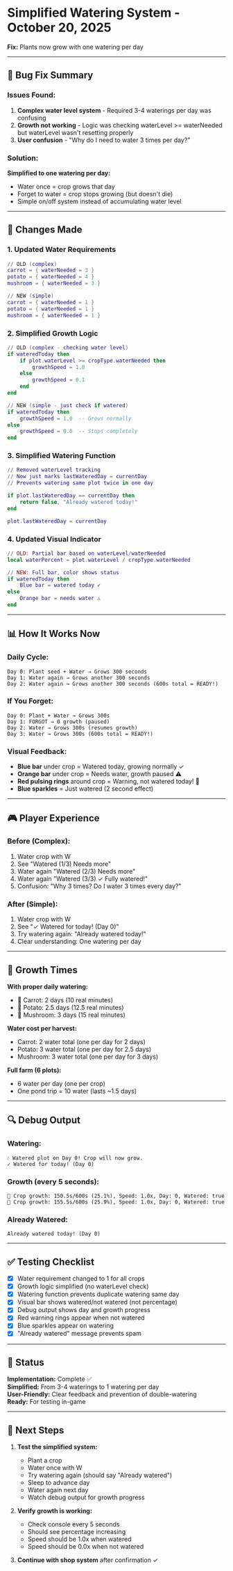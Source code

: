 # Simplified Watering System - October 20, 2025
**Fix:** Plants now grow with one watering per day

---

## 🐛 Bug Fix Summary

### Issues Found:
1. **Complex water level system** - Required 3-4 waterings per day was confusing
2. **Growth not working** - Logic was checking waterLevel >= waterNeeded but waterLevel wasn't resetting properly
3. **User confusion** - "Why do I need to water 3 times per day?"

### Solution:
**Simplified to one watering per day:**
- Water once = crop grows that day
- Forget to water = crop stops growing (but doesn't die)
- Simple on/off system instead of accumulating water level

---

## 🔧 Changes Made

### 1. Updated Water Requirements
```lua
// OLD (complex)
carrot = { waterNeeded = 3 }  
potato = { waterNeeded = 4 }
mushroom = { waterNeeded = 3 }

// NEW (simple)
carrot = { waterNeeded = 1 }  
potato = { waterNeeded = 1 }
mushroom = { waterNeeded = 1 }
```

### 2. Simplified Growth Logic
```lua
// OLD (complex - checking water level)
if wateredToday then
    if plot.waterLevel >= cropType.waterNeeded then
        growthSpeed = 1.0
    else
        growthSpeed = 0.1
    end
end

// NEW (simple - just check if watered)
if wateredToday then
    growthSpeed = 1.0  -- Grows normally
else
    growthSpeed = 0.0  -- Stops completely
end
```

### 3. Simplified Watering Function
```lua
// Removed waterLevel tracking
// Now just marks lastWateredDay = currentDay
// Prevents watering same plot twice in one day

if plot.lastWateredDay == currentDay then
    return false, "Already watered today!"
end

plot.lastWateredDay = currentDay
```

### 4. Updated Visual Indicator
```lua
// OLD: Partial bar based on waterLevel/waterNeeded
local waterPercent = plot.waterLevel / cropType.waterNeeded

// NEW: Full bar, color shows status
if wateredToday then
    Blue bar = watered today ✓
else
    Orange bar = needs water ⚠️
end
```

---

## 📊 How It Works Now

### Daily Cycle:
```
Day 0: Plant seed + Water → Grows 300 seconds
Day 1: Water again → Grows another 300 seconds  
Day 2: Water again → Grows another 300 seconds (600s total = READY!)
```

### If You Forget:
```
Day 0: Plant + Water → Grows 300s
Day 1: FORGOT → 0 growth (paused)
Day 2: Water → Grows 300s (resumes growth)
Day 3: Water → Grows 300s (600s total = READY!)
```

### Visual Feedback:
- **Blue bar** under crop = Watered today, growing normally ✓
- **Orange bar** under crop = Needs water, growth paused ⚠️
- **Red pulsing rings** around crop = Warning, not watered today! 🚨
- **Blue sparkles** = Just watered (2 second effect)

---

## 🎮 Player Experience

### Before (Complex):
1. Water crop with W
2. See "Watered (1/3) Needs more"
3. Water again "Watered (2/3) Needs more"  
4. Water again "Watered (3/3) ✓ Fully watered!"
5. Confusion: "Why 3 times? Do I water 3 times every day?"

### After (Simple):
1. Water crop with W
2. See "✓ Watered for today! (Day 0)"
3. Try watering again: "Already watered today!"
4. Clear understanding: One watering per day

---

## 🌱 Growth Times

**With proper daily watering:**
- 🥕 Carrot: 2 days (10 real minutes)
- 🥔 Potato: 2.5 days (12.5 real minutes)
- 🍄 Mushroom: 3 days (15 real minutes)

**Water cost per harvest:**
- Carrot: 2 water total (one per day for 2 days)
- Potato: 3 water total (one per day for 2.5 days)
- Mushroom: 3 water total (one per day for 3 days)

**Full farm (6 plots):**
- 6 water per day (one per crop)
- One pond trip = 10 water (lasts ~1.5 days)

---

## 🔍 Debug Output

### Watering:
```
💧 Watered plot on Day 0! Crop will now grow.
✓ Watered for today! (Day 0)
```

### Growth (every 5 seconds):
```
🌱 Crop growth: 150.5s/600s (25.1%), Speed: 1.0x, Day: 0, Watered: true
🌱 Crop growth: 155.5s/600s (25.9%), Speed: 1.0x, Day: 0, Watered: true
```

### Already Watered:
```
Already watered today! (Day 0)
```

---

## ✅ Testing Checklist

- [x] Water requirement changed to 1 for all crops
- [x] Growth logic simplified (no waterLevel check)
- [x] Watering function prevents duplicate watering same day
- [x] Visual bar shows watered/not watered (not percentage)
- [x] Debug output shows day and growth progress
- [x] Red warning rings appear when not watered
- [x] Blue sparkles appear on watering
- [x] "Already watered" message prevents spam

---

## 🚀 Status

**Implementation:** Complete ✅  
**Simplified:** From 3-4 waterings to 1 watering per day  
**User-Friendly:** Clear feedback and prevention of double-watering  
**Ready:** For testing in-game  

---

## 📝 Next Steps

1. **Test the simplified system:**
   - Plant a crop
   - Water once with W
   - Try watering again (should say "Already watered")
   - Sleep to advance day
   - Water again next day
   - Watch debug output for growth progress

2. **Verify growth is working:**
   - Check console every 5 seconds
   - Should see percentage increasing
   - Speed should be 1.0x when watered
   - Speed should be 0.0x when not watered

3. **Continue with shop system** after confirmation ✓
